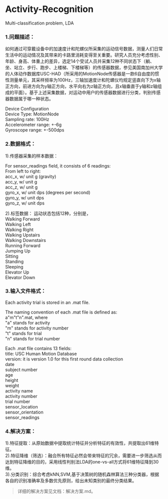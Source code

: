 # Activity-Recognition
Multi-classification problem, LDA 
### 1.问题描述：
如何通过可穿戴设备中的加速度计和陀螺仪所采集的运动信号数据，测量人们日常生活中的运动情况及其带来的卡路里消耗变得至关重要。研究人员充分考虑性别、年龄、身高、体重上的差异，选定14个受试人员并采集12种不同状态下（躺、坐、站立、步行、跑步、上楼梯、下楼梯等）的传感器数据，参见美国南加州大学的人体动作数据库USC-HAD（所采用的MotionNode传感器是一款6自由度的惯性测量单元，其采样频率为100Hz，三轴加速度计和陀螺仪均规定竖直向下为x轴正方向，前进方向为y轴正方向，水平向右为z轴正方向，且x轴垂直于y轴和z轴组成的平面）。基于上述采集数据，对运动中用户的传感器数据进行分类，判别传感器数据属于哪一种状态。
 
Device Configuration<br>
Device Type: MotionNode<br>
Sampling rate: 100Hz<br>
Accelerometer range: +-6g<br>
Gyroscope range: +-500dps<br>

### 2.数据格式：

1).传感器采集的样本数据：

For sensor_readings field, it consists of 6 readings:<br>
From left to right:<br>
acc_x, w/ unit g (gravity)<br>
acc_y, w/ unit g<br>
acc_z, w/ unit g<br>
gyro_x, w/ unit dps (degrees per second)<br>
gyro_y, w/ unit dps<br>
gyro_z, w/ unit dps<br>

2).标签数据：
运动状态包括12种，分别是，<br>
Walking Forward<br>
Walking Left<br>
Walking Right<br>
Walking Upstairs<br>
Walking Downstairs<br>
Running Forward<br>
Jumping Up<br>
Sitting<br>
Standing<br>
Sleeping<br>
Elevator Up<br>
Elevator Down<br>

### 3.输入文件格式：
Each activity trial is stored in an .mat file.<br>

The naming convention of each .mat file is defined as:<br>
a"m"t"n".mat, where<br>
"a" stands for activity<br>
"m" stands for activity number<br>
"t" stands for trial<br>
"n" stands for trial number<br>
 
Each .mat file contains 13 fields:<br>
title: USC Human Motion Database<br>
version: it is version 1.0 for this first round data collection<br>
date<br>
subject number<br>
age<br>
height<br>
weight<br>
activity name<br>
activity number<br>
trial number<br>
sensor_location<br>
sensor_orientation<br>
sensor_readings<br>

### 4.解决方案：
1).特征提取：从原始数据中提取统计特征并分析特征的有效性，共提取出61维特征。<br>
2).特征降维（筛选）：融合所有特征必然会带来特征的冗余，需要进一步筛选从而达到特征降维的目的，采用线性判别法LDA的one-vs-all方式将61维特征降到30维。<br>
3).分类识别：综合考虑kNN,SVM,基于决策树的随机森林算法三种分类器，根据各自的识别准确率及多数优先原则，给出未知类别的最终分类结果。<br>
>详细的解决方案见文档：解决方案.md。

